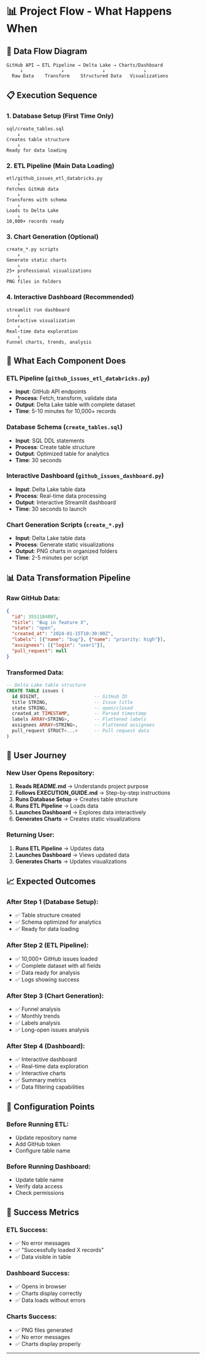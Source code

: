 # 📊 **Project Flow - What Happens When**

## **🔄 Data Flow Diagram**

```
GitHub API → ETL Pipeline → Delta Lake → Charts/Dashboard
     ↓              ↓              ↓              ↓
  Raw Data    Transform    Structured Data   Visualizations
```

## **📋 Execution Sequence**

### **1. Database Setup** (First Time Only)
```
sql/create_tables.sql
    ↓
Creates table structure
    ↓
Ready for data loading
```

### **2. ETL Pipeline** (Main Data Loading)
```
etl/github_issues_etl_databricks.py
    ↓
Fetches GitHub data
    ↓
Transforms with schema
    ↓
Loads to Delta Lake
    ↓
10,000+ records ready
```

### **3. Chart Generation** (Optional)
```
create_*.py scripts
    ↓
Generate static charts
    ↓
25+ professional visualizations
    ↓
PNG files in folders
```

### **4. Interactive Dashboard** (Recommended)
```
streamlit run dashboard
    ↓
Interactive visualization
    ↓
Real-time data exploration
    ↓
Funnel charts, trends, analysis
```

## **🎯 What Each Component Does**

### **ETL Pipeline (`github_issues_etl_databricks.py`)**
- **Input**: GitHub API endpoints
- **Process**: Fetch, transform, validate data
- **Output**: Delta Lake table with complete dataset
- **Time**: 5-10 minutes for 10,000+ records

### **Database Schema (`create_tables.sql`)**
- **Input**: SQL DDL statements
- **Process**: Create table structure
- **Output**: Optimized table for analytics
- **Time**: 30 seconds

### **Interactive Dashboard (`github_issues_dashboard.py`)**
- **Input**: Delta Lake table data
- **Process**: Real-time data processing
- **Output**: Interactive Streamlit dashboard
- **Time**: 30 seconds to launch

### **Chart Generation Scripts (`create_*.py`)**
- **Input**: Delta Lake table data
- **Process**: Generate static visualizations
- **Output**: PNG charts in organized folders
- **Time**: 2-5 minutes per script

## **📊 Data Transformation Pipeline**

### **Raw GitHub Data:**
```json
{
  "id": 3551184097,
  "title": "Bug in feature X",
  "state": "open",
  "created_at": "2024-01-15T10:30:00Z",
  "labels": [{"name": "bug"}, {"name": "priority: high"}],
  "assignees": [{"login": "user1"}],
  "pull_request": null
}
```

### **Transformed Data:**
```sql
-- Delta Lake table structure
CREATE TABLE issues (
  id BIGINT,                    -- GitHub ID
  title STRING,                 -- Issue title
  state STRING,                 -- open/closed
  created_at TIMESTAMP,         -- Parsed timestamp
  labels ARRAY<STRING>,         -- Flattened labels
  assignees ARRAY<STRING>,      -- Flattened assignees
  pull_request STRUCT<...>      -- Pull request data
)
```

## **🎯 User Journey**

### **New User Opens Repository:**
1. **Reads README.md** → Understands project purpose
2. **Follows EXECUTION_GUIDE.md** → Step-by-step instructions
3. **Runs Database Setup** → Creates table structure
4. **Runs ETL Pipeline** → Loads data
5. **Launches Dashboard** → Explores data interactively
6. **Generates Charts** → Creates static visualizations

### **Returning User:**
1. **Runs ETL Pipeline** → Updates data
2. **Launches Dashboard** → Views updated data
3. **Generates Charts** → Updates visualizations

## **📈 Expected Outcomes**

### **After Step 1 (Database Setup):**
- ✅ Table structure created
- ✅ Schema optimized for analytics
- ✅ Ready for data loading

### **After Step 2 (ETL Pipeline):**
- ✅ 10,000+ GitHub issues loaded
- ✅ Complete dataset with all fields
- ✅ Data ready for analysis
- ✅ Logs showing success

### **After Step 3 (Chart Generation):**
- ✅ Funnel analysis
- ✅ Monthly trends
- ✅ Labels analysis
- ✅ Long-open issues analysis

### **After Step 4 (Dashboard):**
- ✅ Interactive dashboard
- ✅ Real-time data exploration
- ✅ Interactive charts
- ✅ Summary metrics
- ✅ Data filtering capabilities

## **🔧 Configuration Points**

### **Before Running ETL:**
- Update repository name
- Add GitHub token
- Configure table name

### **Before Running Dashboard:**
- Update table name
- Verify data access
- Check permissions


## **🎯 Success Metrics**

### **ETL Success:**
- ✅ No error messages
- ✅ "Successfully loaded X records"
- ✅ Data visible in table

### **Dashboard Success:**
- ✅ Opens in browser
- ✅ Charts display correctly
- ✅ Data loads without errors

### **Charts Success:**
- ✅ PNG files generated
- ✅ No error messages
- ✅ Charts display properly

---


